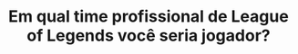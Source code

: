 ---
type: teste
title: Em qual time profissional de League of Legends você seria jogador?
game: League of Legends
image:
  name: League of Legends
  src:  ../static/assets/images/league-of-legends-worlds.jpg
questions:
  - id: c1fc0899-ddf2-4e2d-9174-186ec6b53d95
    options:
      - key: A
        text: PVP (Escolha às Cegas)
      - key: B
        text: PVP (Escolha Alternada)
      - key: C
        text: PVP (Ranqueada Solo/Duo)
      - key: D
        text: PVP (Ranqueada Flexível)
      - key: E
        text: PVP (ARAM)
      - key: F
        text: PVP (TFT)
      - key: G
        text: COOP. VS. IA
    title: Qual o seu modo de jogo favorito?
  - id: f717eaea-8674-4c67-b890-20acd8d63315
    options:
      - key: A
        text: Tanques
      - key: B
        text: Lutadores
      - key: C
        text: Atiradores
      - key: D
        text: Magos
      - key: E
        text: Controladores
      - key: F
        text: Retalhadores
    title: Qual a sua classe favorita?
  - id: e2a0dbe3-76d1-4dfa-af4b-17285644d7df
    options:
      - key: A
        text: Top
      - key: B
        text: Mid
      - key: C
        text: Bot
      - key: D
        text: Jungle
    title: Qual a sua lane favorita?
  - id: e430c7d2-5dc5-4439-9b94-1f2e998148e0
    options:
      - key: A
        text: Temporada 1, 2 ou 3
      - key: B
        text: Temporada 4, 5 ou 6
      - key: C
        text: Temporada 7, 8 ou 9
    title: Em qual temporada você começou a jogar?   
result:
  statement:
    final: Você seria jogador pela equipe
    share: Eu seria jogador pela equipe %s! E você, em qual time profissional de League of Legends seria jogador?

  items:
    -
      id: 584d94e0-5d41-4646-bcc4-a1f9d2a92aa7
      title: Flamengo eSports
      image:
        name: Flamengo eSports
        src: ../static/assets/images/flamengo-esports.jpg
    -
      id: 999f81ab-3247-4029-81d1-baac4e374666
      title: INTZ e-Sports Club
      image:
        name: INTZ e-Sports Club
        src: ../static/assets/images/intz.png
    -
      id: 69266a18-1ed3-48cf-9fc5-1b011aa686b9
      title: paiN Gaming
      image:
        name: paiN Gaming
        src: ../static/assets/images/pain-gaming.png
    -
      id: 269778f8-fed4-4386-8dc7-22de7361ceab
      title: Team oNe e-Sports
      image:
        name: Team oNe e-Sports
        src: ../static/assets/images/team-one-esports.jpg
    -
      id: 3e6dee18-acbd-49bc-82a6-0dd14a9921de
      title: CNB e-Sports Club
      image:
        name: CNB e-Sports Club
        src: ../static/assets/images/cnb-esports-club.jpg
    -
      id: 7ad62680-4441-490c-9e20-28212aca53be
      title: Redemption W7M
      image:
        name: Redemption W7M
        src: ../static/assets/images/redemption-w7m.jpg
    -
      id: 4f404930-f338-4247-855f-45da3093a74a
      title: Uppercut Esports
      image:
        name: Uppercut Esports
        src: ../static/assets/images/uppercut-esports.jpg
    -
      id: be327c2e-b8d8-47b1-80b4-0bce2c834ebb
      title: KaBuM! e-Sports
      image:
        name: KaBuM! e-Sports
        src: ../static/assets/images/kabum-esports.jpg
---